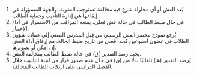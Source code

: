 1. يُعد الغش أو أي محاولة شرع فيه مخالفة تستوجب العقوبة، والجهة المسؤولة عن إيقاعها هي إدارة التأديب وحماية الطالب.
2. في حال ضبط الطالب في حالة غش فعلي، يمنعه المراقب من الاستمرار في أداء الاختبار.
3. يُرفع نموذج محضر الغش الرسمي من قِبل المدرس المعني إلى عمادة شؤون الطلاب في غضون أسبوعين كحد أقصى من تاريخ ضبط الحالة، مع إرفاق أداة الغش إن أمكن أو تصويرها.
4. يجب رصد التقدير (ق) في حالة ضبط الطالب بمخالفة الغش.
5. يُرصد التقدير (هـ) تلقائيًا بدلًا من (ق) في حال عدم صدور قرار من لجنة التأديب خلال الفصل الدراسي على ارتكاب الطالب للمخالفة.
